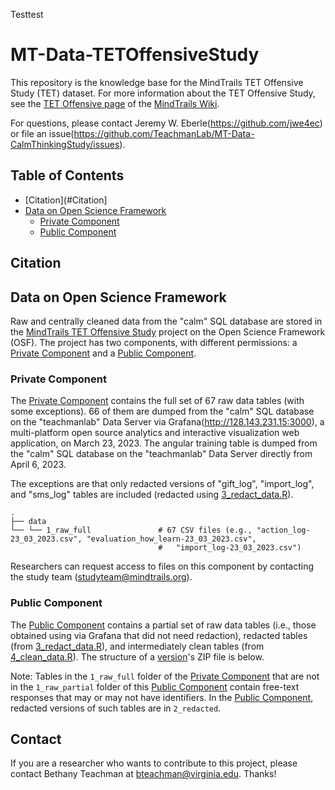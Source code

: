Testtest
# MT-Data-TETOffensiveStudy

This repository is the knowledge base for the MindTrails TET Offensive Study (TET) dataset. For more information about the TET Offensive Study, see the [TET Offensive page](https://sites.google.com/a/virginia.edu/mindtrails-wiki/studies/calm-thinking-variations-r01) of the [MindTrails Wiki](https://sites.google.com/a/virginia.edu/mindtrails-wiki/home).

For questions, please contact Jeremy W. Eberle(https://github.com/jwe4ec) or file an issue(https://github.com/TeachmanLab/MT-Data-CalmThinkingStudy/issues). 

## Table of Contents
- [Citation](#Citation]
- [Data on Open Science Framework](#data-on-open-science-framework)
	- [Private Component](#private-component)
  	- [Public Component](#public-component)
## Citation

## Data on Open Science Framework

Raw and centrally cleaned data from the "calm" SQL database are stored in the [MindTrails TET Offensive Study](https://osf.io/xfn3k/) project on the Open Science Framework (OSF). The project has two components, with different permissions: a [Private Component](https://osf.io/sv3tn/) and a [Public Component](https://osf.io/dr2z4/).

### Private Component

The [Private Component](https://osf.io/xfn3k/) contains the full set of 67 raw data tables (with some exceptions). 66 of them are dumped from the "calm" SQL database on the "teachmanlab" Data Server via Grafana(http://128.143.231.15:3000), a multi-platform open source analytics and interactive visualization web application, on March 23, 2023. The angular training table is dumped from the "calm" SQL database on the "teachmanlab" Data Server directly from April 6, 2023. 

The exceptions are that only redacted versions of "gift_log", "import_log", and "sms_log" tables are included (redacted using [3_redact_data.R](#3_redact_dataR)). 


```
.
├── data
└── └── 1_raw_full               # 67 CSV files (e.g., "action_log-23_03_2023.csv", "evaluation_how_learn-23_03_2023.csv", 
                                 #   "import_log-23_03_2023.csv")
```

Researchers can request access to files on this component by contacting the study team ([studyteam@mindtrails.org](mailto:studyteam@mindtrails.org)).

### Public Component

The [Public Component](https://osf.io/dr2z4/) contains a partial set of raw data tables (i.e., those obtained using via Grafana that did not need redaction), redacted tables (from [3_redact_data.R](#3_redact_dataR)), and intermediately clean tables (from [4_clean_data.R](#4_clean_dataR)). The structure of a [version](#versioning)'s ZIP file is below.

Note: Tables in the `1_raw_full` folder of the [Private Component](#private-component) that are not in the `1_raw_partial` folder of this [Public Component](https://osf.io/s8v3h/) contain free-text responses that may or may not have identifiers. In the [Public Component](https://osf.io/s8v3h/), redacted versions of such tables are in `2_redacted`.



## Contact

If you are a researcher who wants to contribute to this project, please contact Bethany Teachman at bteachman@virginia.edu. Thanks!
